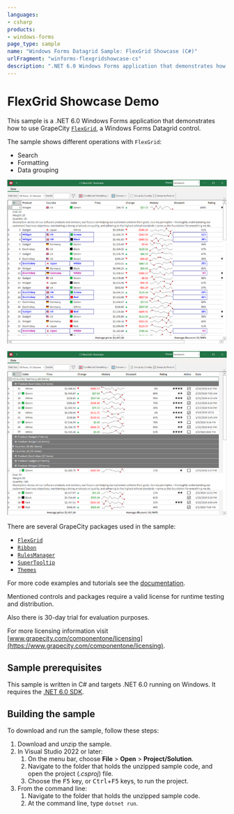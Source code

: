 ```yaml
---
languages:
- csharp
products:
- windows-forms
page_type: sample
name: "Windows Forms Datagrid Sample: FlexGrid Showcase (C#)"
urlFragment: "winforms-flexgridshowcase-cs"
description: ".NET 6.0 Windows Forms application that demonstrates how to use GrapeCity FlexGrid"
---
```


# FlexGrid Showcase Demo

This sample is a .NET 6.0 Windows Forms application that demonstrates how to use GrapeCity [`FlexGrid`](https://www.grapecity.com/componentone/winforms-ui-controls/flexgrid-winforms-data-grid), a Windows Forms Datagrid control.

The sample shows different operations with `FlexGrid`:

* Search
* Formatting
* Data grouping

![Screenshot with applied conditional formatting](../images/screenshot1.png)

![Screenshot with grouped data](../images/screenshot2.png)

There are several GrapeCity packages used in the sample:

* [`FlexGrid`](https://www.nuget.org/packages/C1.Win.FlexGrid)
* [`Ribbon`](https://www.nuget.org/packages/C1.Win.Ribbon)
* [`RulesManager`](https://www.nuget.org/packages/C1.Win.RulesManager)
* [`SuperTooltip`](https://www.nuget.org/packages/C1.Win.SuperTooltip)
* [`Themes`](https://www.nuget.org/packages/C1.Win.Themes)

For more code examples and tutorials see the [documentation](https://www.grapecity.com/componentone/docs/win/online-flexgrid/overview.html).

Mentioned controls and packages require a valid license for runtime testing and distribution.

Also there is 30-day trial for evaluation purposes.

For more licensing information visit [www.grapecity.com/componentone/licensing](https://www.grapecity.com/componentone/licensing).

## Sample prerequisites

This sample is written in C# and targets .NET 6.0 running on Windows. It requires the [.NET 6.0 SDK](https://dotnet.microsoft.com/download/dotnet/6.0).

## Building the sample

To download and run the sample, follow these steps:

01. Download and unzip the sample.
01. In Visual Studio 2022 or later:
    01. On the menu bar, choose **File** > **Open** > **Project/Solution**.
    01. Navigate to the folder that holds the unzipped sample code, and open the project (*.csproj*) file.
    01. Choose the <kbd>F5</kbd> key, or <kbd>Ctrl</kbd>+<kbd>F5</kbd> keys, to run the project.
01. From the command line:
    01. Navigate to the folder that holds the unzipped sample code.
    01. At the command line, type `dotnet run`.
